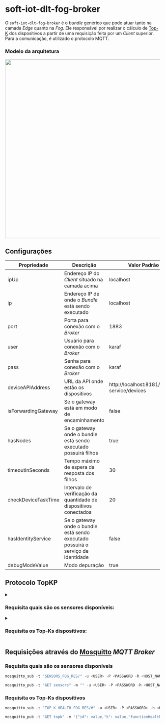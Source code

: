 # soft-iot-dlt-fog-broker

O `soft-iot-dlt-fog-broker` é o _bundle_ genérico que pode atuar tanto na camada _Edge_ quanto na _Fog_. Ele responsável por realizar o cálculo de [Top-K](https://www.sciencedirect.com/science/article/abs/pii/S002002551830714X#:~:text=A%20Top-k%20retrieval%20algorithm%20returns%20the%20k%20best%20answers,take%20into%20consideration%20execution%20time.) dos dispositivos a partir de uma requisição feita por um _Client_ superior. <br/>
Para a comunicação, é utilizado o protocolo MQTT.

### Modelo da arquitetura

<p align="center">
  <img src="./assets/architecture-diagram-fog-broker.png" width="580px" />
</p>

## Configurações

| Propriedade      | Descrição                                                          | Valor Padrão                                  |
| ---------------- | ------------------------------------------------------------------ | --------------------------------------------- |
| ipUp             | Endereço IP do _Client_ situado na camada acima                    | localhost                                     |
| ip               | Endereço IP de onde o _Bundle_ está sendo executado                | localhost                                     |
| port             | Porta para conexão com o _Broker_                                  | 1883                                          |
| user             | Usuário para conexão com o _Broker_                                | karaf                                         |
| pass             | Senha para conexão com o _Broker_                                  | karaf                                         |
| deviceAPIAddress | URL da API onde estão os dispositivos                              | http://localhost:8181/cxf/iot-service/devices |
| isForwardingGateway | Se o gateway está em modo de encaminhamento                     | false                                         |
| hasNodes         | Se o gateway onde o bundle está sendo executado possuirá filhos    | true                                          |
| timeoutInSeconds | Tempo máximo de espera da resposta dos filhos                      | 30                                            |
| checkDeviceTaskTime | Intervalo de verificação da quantidade de dispositivos conectados | 20                                          |
| hasIdentityService | Se o gateway onde o bundle está sendo executado possuirá o serviço de identidade | false                         |
| debugModeValue   | Modo depuração                                                     | true                                          |

## Protocolo TopKP

<details>
<summary><h3>Requisita quais são os sensores disponíveis:</h3></summary>

**Requisição:**

```
GET sensors
```

**Resposta**

```powershell
{
    "sensors": [
        "sensorType1",
        "sensorType2",
        "sensorType3"
    ]
}
```

</details>

<details>
<summary><h3>Requisita os Top-Ks dispositivos:</h3></summary>

**Requisição:**

```powershell
GET topk {
    "id": "requestId",
    "k": value,
    "functionHealth": [
        {
            "sensor": "sensorType1",
            "weight": value
        },
        {
            "sensor": "sensorType2",
            "weight": value
        },
        {
            "sensor": "sensorType3",
            "weight": "value
        },
    ]
}
```

**Resposta**

```powershell
{
    "id": "responseId",
    "timestamp": "currentTime",
    "devices": [
        {
            "deviceId": "deviceId1",
            "score": value
        },
        {
            "deviceId": "deviceId2",
            "score": value
        },
    ]
}
```

</details>

## Requisições através do [Mosquitto](https://mosquitto.org/) _MQTT Broker_

### Requisita quais são os sensores disponíveis

```powershell
mosquitto_sub -t "SENSORS_FOG_RES/" -u <USER> -P <PASSWORD -h <HOST_NAME> -p <PORT>
```

```powershell
mosquitto_pub -t "GET sensors" -m "" -u <USER> -P <PASSWORD -h <HOST_NAME> -p <PORT>
```

### Requisita os Top-Ks dispositivos

```powershell
mosquitto_sub -t "TOP_K_HEALTH_FOG_RES/#" -u <USER> -P <PASSWORD> -h <HOST_NAME> -p <PORT>
```

```powershell
mosquitto_pub -t "GET topk" -m '{"id": value,"k": value,"functionHealth": [{"sensor": "sensorType1","weight": value},{"sensor": "sensorType2","weight": value}]}' -u <USER> -P <PASSWORD> -h <HOST_NAME> -p <PORT>
```
